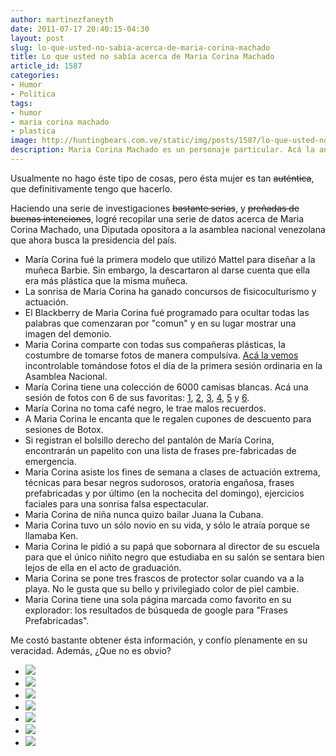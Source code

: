 ```yaml
---
author: martinezfaneyth
date: 2011-07-17 20:40:15-04:30
layout: post
slug: lo-que-usted-no-sabia-acerca-de-maria-corina-machado
title: Lo que usted no sabía acerca de Maria Corina Machado
article_id: 1587
categories:
- Humor
- Política
tags:
- humor
- maria corina machado
- plastica
image: http://huntingbears.com.ve/static/img/posts/1587/lo-que-usted-no-sabia-acerca-de-maria-corina-machado__8.jpg
description: Maria Corina Machado es un personaje particular. Acá la analizamos.
---
```


Usualmente no hago éste tipo de cosas, pero ésta mujer es tan <del>auténtica</del>, que definitivamente tengo que hacerlo.

Haciendo una serie de investigaciones <del>bastante serias</del>, y <del>preñadas de buenas intenciones</del>, logré recopilar una serie de datos acerca de Maria Corina Machado, una Diputada opositora a la asamblea nacional venezolana que ahora busca la presidencia del país.

* María Corina fué la primera modelo que utilizó Mattel para diseñar a la muñeca Barbie. Sin embargo, la descartaron al darse cuenta que ella era más plástica que la misma muñeca.
* La sonrisa de Maria Corina ha ganado concursos de fisicoculturismo y actuación.
* El Blackberry de Maria Corina fué programado para ocultar todas las palabras que comenzaran por "comun" y en su lugar mostrar una imagen del demonio.
* Maria Corina comparte con todas sus compañeras plásticas, la costumbre de tomarse fotos de manera compulsiva. [Acá la vemos](http://huntingbears.com.ve/static/img/posts/1587/lo-que-usted-no-sabia-acerca-de-maria-corina-machado__1.jpg) incontrolable tomándose fotos el día de la primera sesión ordinaria en la Asamblea Nacional.
* María Corina tiene una colección de 6000 camisas blancas. Acá una sesión de fotos con 6 de sus favoritas: [1](http://huntingbears.com.ve/static/img/posts/1587/lo-que-usted-no-sabia-acerca-de-maria-corina-machado__2.jpg), [2](http://huntingbears.com.ve/static/img/posts/1587/lo-que-usted-no-sabia-acerca-de-maria-corina-machado__3.jpg), [3](http://huntingbears.com.ve/static/img/posts/1587/lo-que-usted-no-sabia-acerca-de-maria-corina-machado__4.jpg), [4](http://huntingbears.com.ve/static/img/posts/1587/lo-que-usted-no-sabia-acerca-de-maria-corina-machado__5.jpg), [5](http://huntingbears.com.ve/static/img/posts/1587/lo-que-usted-no-sabia-acerca-de-maria-corina-machado__6.jpg) y [6](http://huntingbears.com.ve/static/img/posts/1587/lo-que-usted-no-sabia-acerca-de-maria-corina-machado__7.jpg).
* María Corina no toma café negro, le trae malos recuerdos.
* A Maria Corina le encanta que le regalen cupones de descuento para sesiones de Botox.
* Si registran el bolsillo derecho del pantalón de María Corina, encontrarán un papelito con una lista de frases pre-fabricadas de emergencia.
* Maria Corina asiste los fines de semana a clases de actuación extrema, técnicas para besar negros sudorosos, oratoria engañosa, frases prefabricadas y por último (en la nochecita del domingo), ejercicios faciales para una sonrisa falsa espectacular.
* Maria Corina de niña nunca quizo bailar Juana la Cubana.
* Maria Corina tuvo un sólo novio en su vida, y sólo le atraía porque se llamaba Ken.
* Maria Corina le pidió a su papá que sobornara al director de su escuela para que el único niñito negro que estudiaba en su salón se sentara bien lejos de ella en el acto de graduación.
* Maria Corina se pone tres frascos de protector solar cuando va a la playa. No le gusta que su bello y privilegiado color de piel cambie.
* Maria Corina tiene una sola página marcada como favorito en su explorador: los resultados de búsqueda de google para "Frases Prefabricadas".

Me costó bastante obtener ésta información, y confío plenamente en su veracidad. Además, ¿Que no es obvio?

<div class="picasa">
    <ul class="picasa-album">
        <li class="picasa-image">
            <a class="picasa-image-large" href="http://huntingbears.com.ve/static/img/posts/1587/lo-que-usted-no-sabia-acerca-de-maria-corina-machado__2.jpg">
                <img class="picasa-image-thumb" src="http://huntingbears.com.ve/static/img/posts/1587/lo-que-usted-no-sabia-acerca-de-maria-corina-machado__10.jpg" />
            </a>
        </li>
        <li class="picasa-image">
            <a class="picasa-image-large" href="http://huntingbears.com.ve/static/img/posts/1587/lo-que-usted-no-sabia-acerca-de-maria-corina-machado__3.jpg">
                <img class="picasa-image-thumb" src="http://huntingbears.com.ve/static/img/posts/1587/lo-que-usted-no-sabia-acerca-de-maria-corina-machado__12.jpg" />
            </a>
        </li>
        <li class="picasa-image">
            <a class="picasa-image-large" href="http://huntingbears.com.ve/static/img/posts/1587/lo-que-usted-no-sabia-acerca-de-maria-corina-machado__4.jpg">
                <img class="picasa-image-thumb" src="http://huntingbears.com.ve/static/img/posts/1587/lo-que-usted-no-sabia-acerca-de-maria-corina-machado__14.jpg" />
            </a>
        </li>
        <li class="picasa-image">
            <a class="picasa-image-large" href="http://huntingbears.com.ve/static/img/posts/1587/lo-que-usted-no-sabia-acerca-de-maria-corina-machado__5.jpg">
                <img class="picasa-image-thumb" src="http://huntingbears.com.ve/static/img/posts/1587/lo-que-usted-no-sabia-acerca-de-maria-corina-machado__16.jpg" />
            </a>
        </li>
        <li class="picasa-image">
            <a class="picasa-image-large" href="http://huntingbears.com.ve/static/img/posts/1587/lo-que-usted-no-sabia-acerca-de-maria-corina-machado__6.jpg">
                <img class="picasa-image-thumb" src="http://huntingbears.com.ve/static/img/posts/1587/lo-que-usted-no-sabia-acerca-de-maria-corina-machado__18.jpg" />
            </a>
        </li>
        <li class="picasa-image">
            <a class="picasa-image-large" href="http://huntingbears.com.ve/static/img/posts/1587/lo-que-usted-no-sabia-acerca-de-maria-corina-machado__1.jpg">
                <img class="picasa-image-thumb" src="http://huntingbears.com.ve/static/img/posts/1587/lo-que-usted-no-sabia-acerca-de-maria-corina-machado__20.jpg" />
            </a>
        </li>
        <li class="picasa-image">
            <a class="picasa-image-large" href="http://huntingbears.com.ve/static/img/posts/1587/lo-que-usted-no-sabia-acerca-de-maria-corina-machado__21.jpg">
                <img class="picasa-image-thumb" src="http://huntingbears.com.ve/static/img/posts/1587/lo-que-usted-no-sabia-acerca-de-maria-corina-machado__22.jpg" />
            </a>
        </li></ul></div>
